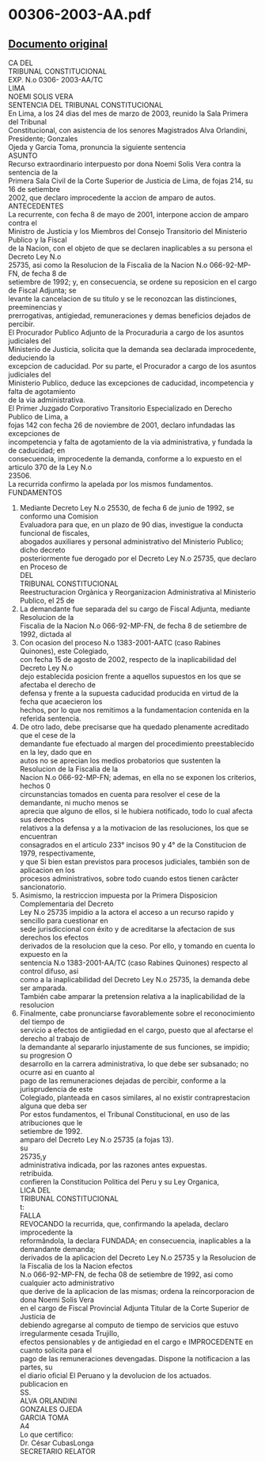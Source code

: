 
00306-2003-AA.pdf
=================
  
[Documento original](https://tc.gob.pe/jurisprudencia/2003/00306-2003-AA.pdf)  
---  
CA DEL  
TRIBUNAL CONSTITUCIONAL  
EXP. N.o 0306- 2003-AA/TC  
LIMA  
NOEMI SOLIS VERA  
SENTENCIA DEL TRIBUNAL CONSTITUCIONAL  
En Lima, a los 24 dias del mes de marzo de 2003, reunido la Sala Primera del Tribunal  
Constitucional, con asistencia de los senores Magistrados Alva Orlandini, Presidente; Gonzales  
Ojeda y Garcia Toma, pronuncia la siguiente sentencia  
ASUNTO  
Recurso extraordinario interpuesto por dona Noemi Solis Vera contra la sentencia de la  
Primera Sala Civil de la Corte Superior de Justicia de Lima, de fojas 214, su 16 de setiembre  
2002, que declaro improcedente la accion de amparo de autos.  
ANTECEDENTES  
La recurrente, con fecha 8 de mayo de 2001, interpone accion de amparo contra el  
Ministro de Justicia y los Miembros del Consejo Transitorio del Ministerio Publico y la Fiscal  
de la Nacion, con el objeto de que se declaren inaplicables a su persona el Decreto Ley N.o  
25735, asi como la Resolucion de la Fiscalia de la Nacion N.o 066-92-MP-FN, de fecha 8 de  
setiembre de 1992; y, en consecuencia, se ordene su reposicion en el cargo de Fiscal Adjunta; se  
levante la cancelacion de su titulo y se le reconozcan las distinciones, preeminencias y  
prerrogativas, antigiedad, remuneraciones y demas beneficios dejados de percibir.  
El Procurador Publico Adjunto de la Procuraduria a cargo de los asuntos judiciales del  
Ministerio de Justicia, solicita que la demanda sea declarada improcedente, deduciendo la  
excepcion de caducidad. Por su parte, el Procurador a cargo de los asuntos judiciales del  
Ministerio Publico, deduce las excepciones de caducidad, incompetencia y falta de agotamiento  
de la via administrativa.  
El Primer Juzgado Corporativo Transitorio Especializado en Derecho Publico de Lima, a  
fojas 142 con fecha 26 de noviembre de 2001, declaro infundadas las excepciones de  
incompetencia y falta de agotamiento de la via administrativa, y fundada la de caducidad; en  
consecuencia, improcedente la demanda, conforme a lo expuesto en el articulo 370 de la Ley N.o  
23506.  
La recurrida confirmo la apelada por los mismos fundamentos.  
FUNDAMENTOS  
1. Mediante Decreto Ley N.o 25530, de fecha 6 de junio de 1992, se conformo una Comision  
Evaluadora para que, en un plazo de 90 dias, investigue la conducta funcional de fiscales,  
abogados auxiliares y personal administrativo del Ministerio Publico; dicho decreto  
posteriormente fue derogado por el Decreto Ley N.o 25735, que declaro en Proceso de  
DEL  
TRIBUNAL CONSTITUCIONAL  
Reestructuracion Orgànica y Reorganizacion Administrativa al Ministerio Publico, el 25 de  
2. La demandante fue separada del su cargo de Fiscal Adjunta, mediante Resolucion de la  
Fiscalia de la Nacion N.o 066-92-MP-FN, de fecha 8 de setiembre de 1992, dictada al  
3. Con ocasion del proceso N.o 1383-2001-AATC (caso Rabines Quinones), este Colegiado,  
con fecha 15 de agosto de 2002, respecto de la inaplicabilidad del Decreto Ley N.o  
dejo establecida posicion frente a aquellos supuestos en los que se afectaba el derecho de  
defensa y frente a la supuesta caducidad producida en virtud de la fecha que acaecieron los  
hechos, por lo que nos remitimos a la fundamentacion contenida en la referida sentencia.  
4. De otro lado, debe precisarse que ha quedado plenamente acreditado que el cese de la  
demandante fue efectuado al margen del procedimiento preestablecido en la ley, dado que en  
autos no se aprecian los medios probatorios que sustenten la Resolucion de la Fiscalia de la  
Nacion N.o 066-92-MP-FN; ademas, en ella no se exponen los criterios, hechos 0  
circunstancias tomados en cuenta para resolver el cese de la demandante, ni mucho menos se  
aprecia que alguno de ellos, si le hubiera notificado, todo lo cual afecta sus derechos  
relativos a la defensa y a la motivacion de las resoluciones, los que se encuentran  
consagrados en el articulo 233° incisos 90 y 4° de la Constitucion de 1979, respectivamente,  
y que Si bien estan previstos para procesos judiciales, también son de aplicacion en los  
procesos administrativos, sobre todo cuando estos tienen carâcter sancionatorio.  
5. Asimismo, la restriccion impuesta por la Primera Disposicion Complementaria del Decreto  
Ley N.o 25735 impidio a la actora el acceso a un recurso rapido y sencillo para cuestionar en  
sede jurisdiccional con éxito y de acreditarse la afectacion de sus derechos los efectos  
derivados de la resolucion que la ceso. Por ello, y tomando en cuenta lo expuesto en la  
sentencia N.o 1383-2001-AA/TC (caso Rabines Quinones) respecto al control difuso, asi  
como a la inaplicabilidad del Decreto Ley N.o 25735, la demanda debe ser amparada.  
También cabe amparar la pretension relativa a la inaplicabilidad de la resolucion  
6. Finalmente, cabe pronunciarse favorablemente sobre el reconocimiento del tiempo de  
servicio a efectos de antigiiedad en el cargo, puesto que al afectarse el derecho al trabajo de  
la demandante al separarlo injustamente de sus funciones, se impidio; su progresion O  
desarrollo en la carrera administrativa, lo que debe ser subsanado; no ocurre asi en cuanto al  
pago de las remuneraciones dejadas de percibir, conforme a la jurisprudencia de este  
Colegiado, planteada en casos similares, al no existir contraprestacion alguna que deba ser  
Por estos fundamentos, el Tribunal Constitucional, en uso de las atribuciones que le  
setiembre de 1992.  
amparo del Decreto Ley N.o 25735 (a fojas 13).  
su  
25735,y  
administrativa indicada, por las razones antes expuestas.  
retribuida.  
confieren la Constitucion Politica del Peru y su Ley Organica,  
LICA DEL  
TRIBUNAL CONSTITUCIONAL  
t:  
FALLA  
REVOCANDO la recurrida, que, confirmando la apelada, declaro improcedente la  
reformândola, la declara FUNDADA; en consecuencia, inaplicables a la demandante demanda;  
derivados de la aplicacion del Decreto Ley N.o 25735 y la Resolucion de la Fiscalia de los la Nacion efectos  
N.o 066-92-MP-FN, de fecha 08 de setiembre de 1992, asi como cualquier acto administrativo  
que derive de la aplicacion de las mismas; ordena la reincorporacion de dona Noemi Solis Vera  
en el cargo de Fiscal Provincial Adjunta Titular de la Corte Superior de Justicia de  
debiendo agregarse al computo de tiempo de servicios que estuvo irregularmente cesada Trujillo,  
efectos pensionables y de antigiedad en el cargo e IMPROCEDENTE en cuanto solicita para el  
pago de las remuneraciones devengadas. Dispone la notificacion a las partes, su  
el diario oficial El Peruano y la devolucion de los actuados.  
publicacion en  
SS.  
ALVA ORLANDINI  
GONZALES OJEDA  
GARCIA TOMA  
A4  
Lo que certifico:  
Dr. César CubasLonga  
SECRETARIO RELATOR